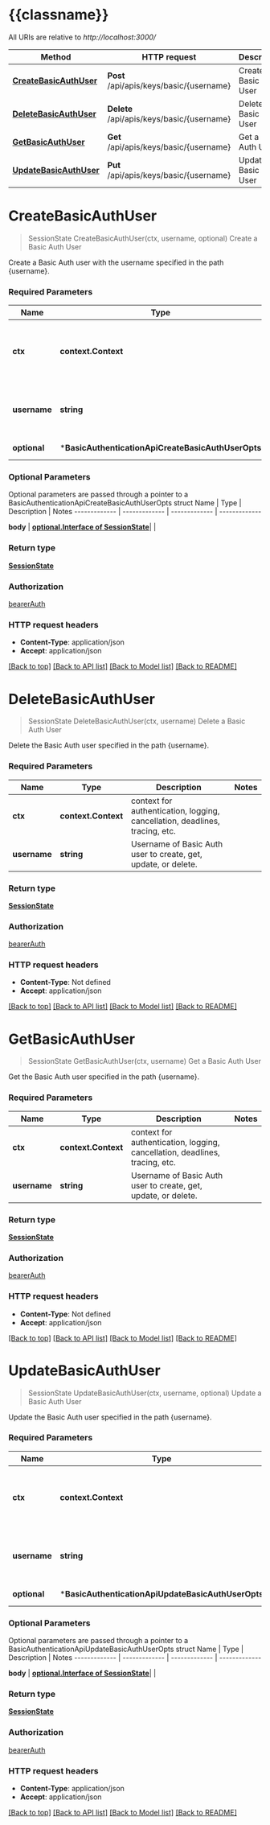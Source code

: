 # {{classname}}

All URIs are relative to *http://localhost:3000/*

Method | HTTP request | Description
------------- | ------------- | -------------
[**CreateBasicAuthUser**](BasicAuthenticationApi.md#CreateBasicAuthUser) | **Post** /api/apis/keys/basic/{username} | Create a Basic Auth User
[**DeleteBasicAuthUser**](BasicAuthenticationApi.md#DeleteBasicAuthUser) | **Delete** /api/apis/keys/basic/{username} | Delete a Basic Auth User
[**GetBasicAuthUser**](BasicAuthenticationApi.md#GetBasicAuthUser) | **Get** /api/apis/keys/basic/{username} | Get a Basic Auth User
[**UpdateBasicAuthUser**](BasicAuthenticationApi.md#UpdateBasicAuthUser) | **Put** /api/apis/keys/basic/{username} | Update a Basic Auth User

# **CreateBasicAuthUser**
> SessionState CreateBasicAuthUser(ctx, username, optional)
Create a Basic Auth User

Create a Basic Auth user with the username specified in the path {username}.

### Required Parameters

Name | Type | Description  | Notes
------------- | ------------- | ------------- | -------------
 **ctx** | **context.Context** | context for authentication, logging, cancellation, deadlines, tracing, etc.
  **username** | **string**| Username of Basic Auth user to create, get, update, or delete. | 
 **optional** | ***BasicAuthenticationApiCreateBasicAuthUserOpts** | optional parameters | nil if no parameters

### Optional Parameters
Optional parameters are passed through a pointer to a BasicAuthenticationApiCreateBasicAuthUserOpts struct
Name | Type | Description  | Notes
------------- | ------------- | ------------- | -------------

 **body** | [**optional.Interface of SessionState**](SessionState.md)|  | 

### Return type

[**SessionState**](SessionState.md)

### Authorization

[bearerAuth](../README.md#bearerAuth)

### HTTP request headers

 - **Content-Type**: application/json
 - **Accept**: application/json

[[Back to top]](#) [[Back to API list]](../README.md#documentation-for-api-endpoints) [[Back to Model list]](../README.md#documentation-for-models) [[Back to README]](../README.md)

# **DeleteBasicAuthUser**
> SessionState DeleteBasicAuthUser(ctx, username)
Delete a Basic Auth User

Delete the Basic Auth user specified in the path {username}.

### Required Parameters

Name | Type | Description  | Notes
------------- | ------------- | ------------- | -------------
 **ctx** | **context.Context** | context for authentication, logging, cancellation, deadlines, tracing, etc.
  **username** | **string**| Username of Basic Auth user to create, get, update, or delete. | 

### Return type

[**SessionState**](SessionState.md)

### Authorization

[bearerAuth](../README.md#bearerAuth)

### HTTP request headers

 - **Content-Type**: Not defined
 - **Accept**: application/json

[[Back to top]](#) [[Back to API list]](../README.md#documentation-for-api-endpoints) [[Back to Model list]](../README.md#documentation-for-models) [[Back to README]](../README.md)

# **GetBasicAuthUser**
> SessionState GetBasicAuthUser(ctx, username)
Get a Basic Auth User

Get the Basic Auth user specified in the path {username}.

### Required Parameters

Name | Type | Description  | Notes
------------- | ------------- | ------------- | -------------
 **ctx** | **context.Context** | context for authentication, logging, cancellation, deadlines, tracing, etc.
  **username** | **string**| Username of Basic Auth user to create, get, update, or delete. | 

### Return type

[**SessionState**](SessionState.md)

### Authorization

[bearerAuth](../README.md#bearerAuth)

### HTTP request headers

 - **Content-Type**: Not defined
 - **Accept**: application/json

[[Back to top]](#) [[Back to API list]](../README.md#documentation-for-api-endpoints) [[Back to Model list]](../README.md#documentation-for-models) [[Back to README]](../README.md)

# **UpdateBasicAuthUser**
> SessionState UpdateBasicAuthUser(ctx, username, optional)
Update a Basic Auth User

Update the Basic Auth user specified in the path {username}.

### Required Parameters

Name | Type | Description  | Notes
------------- | ------------- | ------------- | -------------
 **ctx** | **context.Context** | context for authentication, logging, cancellation, deadlines, tracing, etc.
  **username** | **string**| Username of Basic Auth user to create, get, update, or delete. | 
 **optional** | ***BasicAuthenticationApiUpdateBasicAuthUserOpts** | optional parameters | nil if no parameters

### Optional Parameters
Optional parameters are passed through a pointer to a BasicAuthenticationApiUpdateBasicAuthUserOpts struct
Name | Type | Description  | Notes
------------- | ------------- | ------------- | -------------

 **body** | [**optional.Interface of SessionState**](SessionState.md)|  | 

### Return type

[**SessionState**](SessionState.md)

### Authorization

[bearerAuth](../README.md#bearerAuth)

### HTTP request headers

 - **Content-Type**: application/json
 - **Accept**: application/json

[[Back to top]](#) [[Back to API list]](../README.md#documentation-for-api-endpoints) [[Back to Model list]](../README.md#documentation-for-models) [[Back to README]](../README.md)

